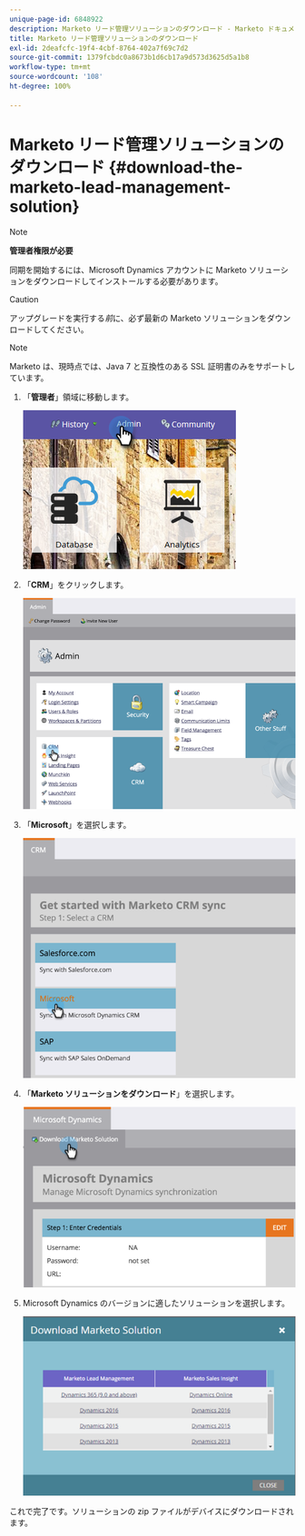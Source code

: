 ```yaml
---
unique-page-id: 6848922
description: Marketo リード管理ソリューションのダウンロード - Marketo ドキュメント - 製品ドキュメント
title: Marketo リード管理ソリューションのダウンロード
exl-id: 2deafcfc-19f4-4cbf-8764-402a7f69c7d2
source-git-commit: 1379fcbdc0a8673b1d6cb17a9d573d3625d5a1b8
workflow-type: tm+mt
source-wordcount: '108'
ht-degree: 100%

---
```


# Marketo リード管理ソリューションのダウンロード {#download-the-marketo-lead-management-solution}

>[!NOTE]
>
>**管理者権限が必要**

同期を開始するには、Microsoft Dynamics アカウントに Marketo ソリューションをダウンロードしてインストールする必要があります。

>[!CAUTION]
>
>アップグレードを実行する&#x200B;_前_&#x200B;に、必ず最新の Marketo ソリューションをダウンロードしてください。

>[!NOTE]
>
>Marketo は、現時点では、Java 7 と互換性のある SSL 証明書のみをサポートしています。

1. 「**管理者**」領域に移動します。

   ![](assets/download-the-marketo-lead-management-solution-1.png)

1. 「**CRM**」をクリックします。

   ![](assets/download-the-marketo-lead-management-solution-2.png)

1. 「**Microsoft**」を選択します。

   ![](assets/download-the-marketo-lead-management-solution-3.png)

1. 「**Marketo ソリューションをダウンロード**」を選択します。

   ![](assets/download-the-marketo-lead-management-solution-4.png)

1. Microsoft Dynamics のバージョンに適したソリューションを選択します。

   ![](assets/download-the-marketo-lead-management-solution-5.png)

これで完了です。ソリューションの zip ファイルがデバイスにダウンロードされます。
